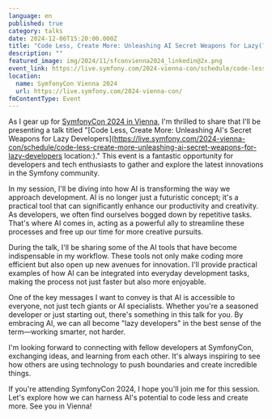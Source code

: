 ```yaml
---
language: en
published: true
category: talks
date: 2024-12-06T15:20:00.000Z
title: "Code Less, Create More: Unleashing AI Secret Weapons for Lazy(?) Developers!"
description: ""
featured_image: img/2024/11/sfconvienna2024_linkedin@2x.png
event_link: https://live.symfony.com/2024-vienna-con/schedule/code-less-create-more-unleashing-ai-secret-weapons-for-lazy-developers
location:
  name: SymfonyCon Vienna 2024
  url: https://live.symfony.com/2024-vienna-con/
fmContentType: Event
---
```

As I gear up for [SymfonyCon 2024 in Vienna](https://live.symfony.com/2024-vienna-con/), I'm thrilled to share that I'll be presenting a talk titled "[Code Less, Create More: Unleashing AI's Secret Weapons for Lazy Developers](https://live.symfony.com/2024-vienna-con/schedule/code-less-create-more-unleashing-ai-secret-weapons-for-lazy-developers
location:)." This event is a fantastic opportunity for developers and tech enthusiasts to gather and explore the latest innovations in the Symfony community.

In my session, I'll be diving into how AI is transforming the way we approach development. AI is no longer just a futuristic concept; it's a practical tool that can significantly enhance our productivity and creativity. As developers, we often find ourselves bogged down by repetitive tasks. That's where AI comes in, acting as a powerful ally to streamline these processes and free up our time for more creative pursuits.

During the talk, I'll be sharing some of the AI tools that have become indispensable in my workflow. These tools not only make coding more efficient but also open up new avenues for innovation. I'll provide practical examples of how AI can be integrated into everyday development tasks, making the process not just faster but also more enjoyable.

One of the key messages I want to convey is that AI is accessible to everyone, not just tech giants or AI specialists. Whether you're a seasoned developer or just starting out, there's something in this talk for you. By embracing AI, we can all become "lazy developers" in the best sense of the term—working smarter, not harder.

I'm looking forward to connecting with fellow developers at SymfonyCon, exchanging ideas, and learning from each other. It's always inspiring to see how others are using technology to push boundaries and create incredible things.

If you're attending SymfonyCon 2024, I hope you'll join me for this session. Let's explore how we can harness AI's potential to code less and create more. See you in Vienna!
